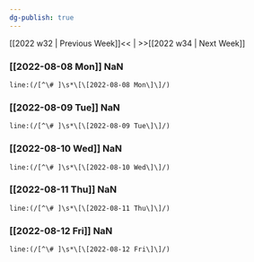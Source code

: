 ```yaml
---
dg-publish: true
---
```

[[2022 w32 | Previous Week]]<< | >>[[2022 w34 | Next Week]]
### [[2022-08-08 Mon]] NaN
```query
line:(/[^\# ]\s*\[\[2022-08-08 Mon\]\]/)
```
### [[2022-08-09 Tue]] NaN
```query
line:(/[^\# ]\s*\[\[2022-08-09 Tue\]\]/)
```
### [[2022-08-10 Wed]] NaN
```query
line:(/[^\# ]\s*\[\[2022-08-10 Wed\]\]/)
```
### [[2022-08-11 Thu]] NaN
```query
line:(/[^\# ]\s*\[\[2022-08-11 Thu\]\]/)
```
### [[2022-08-12 Fri]] NaN
```query
line:(/[^\# ]\s*\[\[2022-08-12 Fri\]\]/)
```